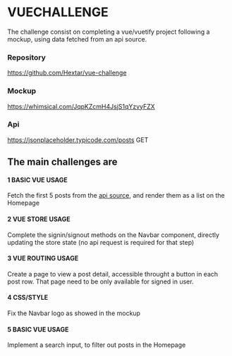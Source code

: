 # VUECHALLENGE

The challenge consist on completing a vue/vuetify project following a mockup,
using data fetched from an api source.

### Repository
https://github.com/Hextar/vue-challenge

### Mockup
https://whimsical.com/JqpKZcmH4JsjS1qYzvyFZX

### Api
https://jsonplaceholder.typicode.com/posts GET


## The main challenges are

#### 1 BASIC VUE USAGE
Fetch the first 5 posts from the [api source](#api),
and render them as a list on the Homepage

#### 2 VUE STORE USAGE
Complete the signin/signout methods on the Navbar component,
directly updating the store state (no api request is required for that step)

#### 3 VUE ROUTING USAGE 
Create a page to view a post detail, accessible throught a button in each post row.
That page need to be only available for signed in user.

#### 4 CSS/STYLE
Fix the Navbar logo as showed in the mockup

#### 5 BASIC VUE USAGE
Implement a search input, to filter out posts in the Homepage
